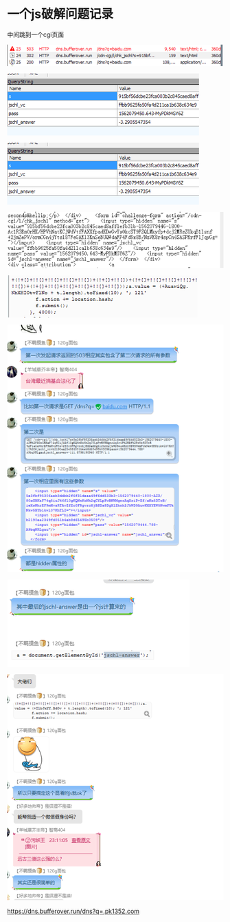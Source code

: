 # 一个js破解问题记录  

中间跳到一个cgi页面    
    
![](..\images\7485616-ca4b9116cbee7ca7.png)    
    
    
    
![)4BO@L6WLTU@R9X~GX`F3$0.png](..\images\7485616-46f0b1539c5e946d.png)    
    
    
![)4BO@L6WLTU@R9X~GX`F3$0.png](..\images\7485616-26991187c49487f4.png)    
    
    
![FKW`$2RSSIXW14{{OQ`OOV1.png](..\images\7485616-587caf6211c78ac7.png)    
    
    
![4$Q8I83YPVL4IDDJX6M_O74.png](..\images\7485616-cbaaaac4959e48b9.png)    
    
![image.png](..\images\7485616-3c3f24ec6d8c80cb.png)    
    
    
    
![image.png](..\images\7485616-3de29f3c443f4972.png)    
    
    
![image.png](..\images\7485616-2065c26e2d345b5b.png)    
    
    
https://dns.bufferover.run/dns?q=.pk1352.com    
